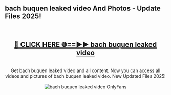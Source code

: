 <h2>bach buquen leaked video And Photos - Update Files 2025!</h2>
<br>
<div align="center">
<h2><a href="https://linkcuts.com/hfmhzwbr" rel="nofollow">🔴 CLICK HERE 🌐==►► bach buquen leaked video</a></h2>
<br>
Get bach buquen leaked video and all content. Now you can access all videos and pictures of bach buquen leaked video. New Updated Files 2025!
<br>
<br>
<a href="https://linkcuts.com/hfmhzwbr" rel="nofollow" data-target="animated-image.originalLink"><img src="https://i.ibb.co.com/WyWwxjT/player-gif2.gif" alt="bach buquen leaked video OnlyFans" style="max-width: 100%; display: inline-block;" data-target="animated-image.originalImage"></a>
</div>
<br>